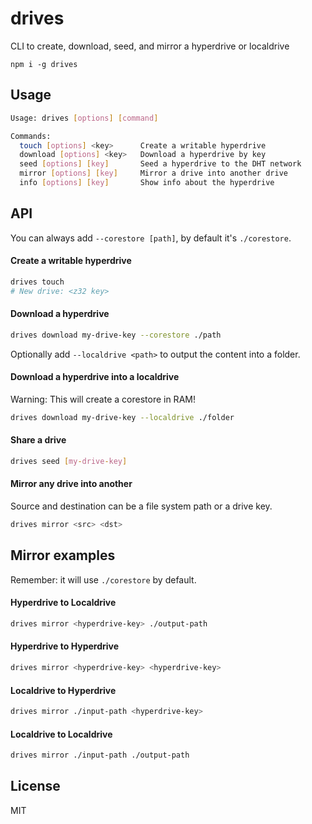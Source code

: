 # drives

CLI to create, download, seed, and mirror a hyperdrive or localdrive

```
npm i -g drives
```

## Usage
```bash
Usage: drives [options] [command]

Commands:
  touch [options] <key>      Create a writable hyperdrive
  download [options] <key>   Download a hyperdrive by key
  seed [options] [key]       Seed a hyperdrive to the DHT network
  mirror [options] [key]     Mirror a drive into another drive
  info [options] [key]       Show info about the hyperdrive
```

## API
You can always add `--corestore [path]`, by default it's `./corestore`.

#### Create a writable hyperdrive
```bash
drives touch
# New drive: <z32 key>
```

#### Download a hyperdrive
```bash
drives download my-drive-key --corestore ./path
```

Optionally add `--localdrive <path>` to output the content into a folder.

#### Download a hyperdrive into a localdrive
Warning: This will create a corestore in RAM!

```bash
drives download my-drive-key --localdrive ./folder
```

#### Share a drive
```bash
drives seed [my-drive-key]
```

#### Mirror any drive into another
Source and destination can be a file system path or a drive key.

```bash
drives mirror <src> <dst>
```

## Mirror examples
Remember: it will use `./corestore` by default.

#### Hyperdrive to Localdrive
```bash
drives mirror <hyperdrive-key> ./output-path
```

#### Hyperdrive to Hyperdrive
```bash
drives mirror <hyperdrive-key> <hyperdrive-key>
```

#### Localdrive to Hyperdrive
```bash
drives mirror ./input-path <hyperdrive-key>
```

#### Localdrive to Localdrive
```bash
drives mirror ./input-path ./output-path
```

## License
MIT
